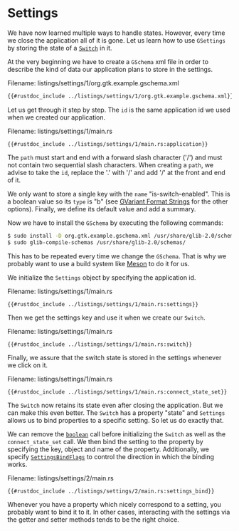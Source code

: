 # Settings

We have now learned multiple ways to handle states.
However, every time we close the application all of it is gone.
Let us learn how to use `GSettings` by storing the state of a [`Switch`](../docs/gtk4/struct.Switch.html) in it.

At the very beginning we have to create a `GSchema` xml file in order to describe the kind of data our application plans to store in the settings.

<span class="filename">Filename: listings/settings/1/org.gtk.example.gschema.xml</span>

```xml
{{#rustdoc_include ../listings/settings/1/org.gtk.example.gschema.xml}}
```
Let us get through it step by step.
The `id` is the same application id we used when we created our application.

<span class="filename">Filename: listings/settings/1/main.rs</span>

```rust,no_run
{{#rustdoc_include ../listings/settings/1/main.rs:application}}
```
The `path` must start and end with a forward slash character ('/') and must not contain two sequential slash characters.
When creating a `path`, we advise to take the `id`, replace the '.' with '/' and add '/' at the front and end of it.

We only want to store a single key with the `name` "is-switch-enabled".
This is a boolean value so its `type` is "b" (see [GVariant Format Strings](https://developer.gnome.org/glib/stable/gvariant-format-strings.html) for the other options).
Finally, we define its default value and add a summary.

Now we have to install the `GSchema` by executing the following commands:

```bash
$ sudo install -D org.gtk.example.gschema.xml /usr/share/glib-2.0/schemas/
$ sudo glib-compile-schemas /usr/share/glib-2.0/schemas/
```

This has to be repeated every time we change the `GSchema`.
That is why we probably want to use a build system like [Meson](https://mesonbuild.com/) to do it for us.

We initialize the `Settings` object by specifying the application id.

<span class="filename">Filename: listings/settings/1/main.rs</span>

```rust,no_run
{{#rustdoc_include ../listings/settings/1/main.rs:settings}}
```

Then we get the settings key and use it when we create our `Switch`.

<span class="filename">Filename: listings/settings/1/main.rs</span>

```rust,no_run
{{#rustdoc_include ../listings/settings/1/main.rs:switch}}
```

Finally, we assure that the switch state is stored in the settings whenever we click on it.

<span class="filename">Filename: listings/settings/1/main.rs</span>

```rust,no_run
{{#rustdoc_include ../listings/settings/1/main.rs:connect_state_set}}
```

The `Switch` now retains its state even after closing the application.
But we can make this even better.
The `Switch` has a property "state" and `Settings` allows us to bind properties to a specific setting.
So let us do exactly that.

We can remove the [`boolean`](http://gtk-rs.org/docs/gio/trait.SettingsExt.html#tymethod.boolean) call before initializing the `Switch` as well as the `connect_state_set` call.
We then bind the setting to the property by specifying the key, object and name of the property.
Additionally, we specify [`SettingsBindFlags`](https://gtk-rs.org/docs/gio/struct.SettingsBindFlags.html) to control the direction in which the binding works.

<span class="filename">Filename: listings/settings/2/main.rs</span>

```rust,no_run
{{#rustdoc_include ../listings/settings/2/main.rs:settings_bind}}
```

Whenever you have a property which nicely correspond to a setting, you probably want to bind it to it.
In other cases, interacting with the settings via the getter and setter methods tends to be the right choice.
